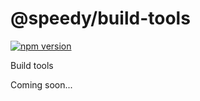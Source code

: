 # @speedy/build-tools
[![npm version](https://badge.fury.io/js/%40speedy%2Fbuild-tools.svg)](https://badge.fury.io/js/%40speedy%2Fbuild-tools)

Build tools

Coming soon...